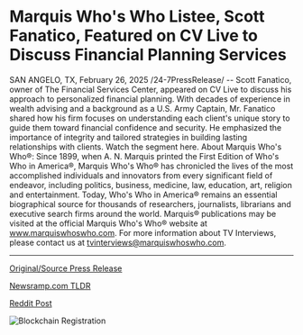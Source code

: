 # Marquis Who's Who Listee, Scott Fanatico, Featured on CV Live to Discuss Financial Planning Services

SAN ANGELO, TX, February 26, 2025 /24-7PressRelease/ -- Scott Fanatico, owner of The Financial Services Center, appeared on CV Live to discuss his approach to personalized financial planning. With decades of experience in wealth advising and a background as a U.S. Army Captain, Mr. Fanatico shared how his firm focuses on understanding each client's unique story to guide them toward financial confidence and security. He emphasized the importance of integrity and tailored strategies in building lasting relationships with clients.  Watch the segment here.  About Marquis Who's Who®:  Since 1899, when A. N. Marquis printed the First Edition of Who's Who in America®, Marquis Who's Who® has chronicled the lives of the most accomplished individuals and innovators from every significant field of endeavor, including politics, business, medicine, law, education, art, religion and entertainment. Today, Who's Who in America® remains an essential biographical source for thousands of researchers, journalists, librarians and executive search firms around the world. Marquis® publications may be visited at the official Marquis Who's Who® website at www.marquiswhoswho.com. For more information about TV Interviews, please contact us at tvinterviews@marquiswhoswho.com. 

---

[Original/Source Press Release](https://www.24-7pressrelease.com/press-release/520028/marquis-whos-who-listee-scott-fanatico-featured-on-cv-live-to-discuss-financial-planning-services)
                    

[Newsramp.com TLDR](https://newsramp.com/curated-news/financial-services-center-owner-shares-personalized-financial-planning-approach-on-cv-live/17fd66e8429cf1009164de49433540b8) 

 



[Reddit Post](https://www.reddit.com/r/BlockchainWeb3New/comments/1iyirbe/financial_services_center_owner_shares/) 



![Blockchain Registration](https://cdn.newsramp.app/24-7PressRelease/qrcode/252/26/loftoUHo.webp)